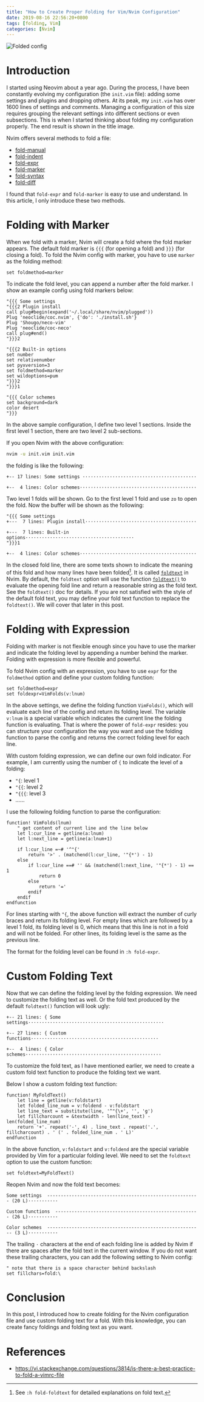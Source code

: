 ```yaml
---
title: "How to Create Proper Folding for Vim/Nvim Configuration"
date: 2019-08-16 22:56:20+0800
tags: [folding, Vim]
categories: [Nvim]
---
```


![Folded config](https://blog-resource-1257868508.file.myqcloud.com/20190817223054.png)

<!--more-->

# Introduction #

I started using Neovim about a year ago. During the process, I have been
constantly evolving my configuration (the `init.vim` file): adding some
settings and plugins and dropping others. At its peak, my `init.vim` has over
1600 lines of settings and comments. Managing a configuration of this size
requires grouping the relevant settings into different sections or even
subsections. This is when I started thinking about folding my configuration
properly. The end result is shown in the title image.

Nvim offers several methods to fold a file:

+ [fold-manual](https://neovim.io/doc/user/fold.html#fold-manual)
+ [fold-indent](https://neovim.io/doc/user/fold.html#fold-indent)
+ [fold-expr](https://neovim.io/doc/user/fold.html#fold-expr)
+ [fold-marker](https://neovim.io/doc/user/fold.html#fold-marker)
+ [fold-syntax](https://neovim.io/doc/user/fold.html#fold-syntax)
+ [fold-diff](https://neovim.io/doc/user/fold.html#fold-diff)

I found that `fold-expr` and `fold-marker` is easy to use and understand. In
this article, I only introduce these two methods.

# Folding with Marker #

When we fold with a marker, Nvim will create a fold where the fold marker
appears. The default fold marker is `{{{` (for opening a fold) and `}}}` (for
closing a fold). To fold the Nvim config with marker, you have to use `marker`
as the folding method:

```vim
set foldmethod=marker
```

To indicate the fold level, you can append a number after the fold marker. I
show an example config using fold markers below:

```vim
"{{{ Some settings
"{{{2 Plugin install
call plug#begin(expand('~/.local/share/nvim/plugged'))
Plug 'neoclide/coc.nvim', {'do': './install.sh'}
Plug 'Shougo/neco-vim'
Plug 'neoclide/coc-neco'
call plug#end()
"}}}2

"{{{2 Built-in options
set number
set relativenumber
set pyxversion=3
set foldmethod=marker
set wildoptions=pum
"}}}2
"}}}1

"{{{ Color schemes
set background=dark
color desert
"}}}
```

In the above sample configuration, I define two level 1 sections. Inside the
first level 1 section, there are two level 2 sub-sections.

If you open Nvim with the above configuration:

```bash
nvim -u init.vim init.vim
```

the folding is like the following:

```
+-- 17 lines: Some settings ··········································

+--  4 lines: Color schemes···········································
```

Two level 1 folds will be shown. Go to the first level 1 fold and use `zo` to
open the fold. Now the buffer will be shown as the following:

```
"{{{ Some settings
+---  7 lines: Plugin install·········································

+---  7 lines: Built-in options········································
"}}}1

+--  4 lines: Color schemes···········································
```

In the closed fold line, there are some texts shown to indicate the meaning of
this fold and how many lines have been folded[^1]. It is called
[`foldtext`](https://neovim.io/doc/user/options.html#'foldtext') in Nvim. By
default, the `foldtext` option will use the function
[`foldtext()`](https://neovim.io/doc/user/eval.html#foldtext()) to evaluate the
opening fold line and return a reasonable string as the fold text. See the
`foldtext()` doc for details. If you are not satisfied with the style of the
default fold text, you may define your fold text function to replace the
`foldtext()`. We will cover that later in this post.

# Folding with Expression #

Folding with marker is not flexible enough since you have to use the marker and
indicate the folding level by appending a number behind the marker. Folding
with expression is more flexible and powerful.

To fold Nvim config with an expression, you have to use `expr` for the
`foldmethod` option and define your custom folding function:

```vim
set foldmethod=expr
set foldexpr=VimFolds(v:lnum)
```

In the above settings, we define the folding function `VimFolds()`, which will
evaluate each line of the config and return its folding level. The variable
`v:lnum` is a special variable which indicates the current line the folding
function is evaluating. That is where the power of `fold-expr` resides: you can
structure your configuration the way you want and use the folding function to
parse the config and returns the correct folding level for each line.

With custom folding expression, we can define our own fold indicator. For
example, I am currently using the number of `{` to indicate the level of a
folding:

+ `"{`: level 1
+ `"{{`: level 2
+ `"{{{`: level 3
+ ......


I use the following folding function to parse the configuration:

```vim
function! VimFolds(lnum)
    " get content of current line and the line below
    let l:cur_line = getline(a:lnum)
    let l:next_line = getline(a:lnum+1)

    if l:cur_line =~# '^"{'
        return '>' . (matchend(l:cur_line, '"{*') - 1)
    else
        if l:cur_line ==# '' && (matchend(l:next_line, '"{*') - 1) == 1
            return 0
        else
            return '='
        endif
    endif
endfunction
```

For lines starting with `"{`, the above function will extract the number of
curly braces and return its folding level. For empty lines which are followed
by a level 1 fold, its folding level is 0, which means that this line is not
in a fold and will not be folded. For other lines, its folding level is the
same as the previous line.

The format for the folding level can be found in `:h fold-expr`.

# Custom Folding Text #

Now that we can define the folding level by the folding expression. We need to
customize the folding text as well. Or the fold text produced by the default
`foldtext()` function will look ugly:

```
+-- 21 lines: { Some settings··················································

+-- 27 lines: { Custom functions···············································

+--  4 lines: { Color schemes··················································
```

To customize the fold text, as I have mentioned earlier, we need to create a
custom fold text function to produce the folding text we want.

Below I show a custom folding text function:

```vim
function! MyFoldText()
    let line = getline(v:foldstart)
    let folded_line_num = v:foldend - v:foldstart
    let line_text = substitute(line, '^"{\+', '', 'g')
    let fillcharcount = &textwidth - len(line_text) - len(folded_line_num)
    return '+'. repeat('-', 4) . line_text . repeat('.', fillcharcount) . ' (' . folded_line_num . ' L)'
endfunction
```

In the above function, `v:foldstart` and `v:foldend` are the special variable
provided by Vim for a particular folding level. We need to set the `foldtext`
option to use the custom function:

```vim
set foldtext=MyFoldText()
```

Reopen Nvim and now the fold text becomes:

```
Some settings  -------------------------------------------------------- (20 L)···········

Custom functions  ----------------------------------------------------- (26 L)···········

Color schemes  --------------------------------------------------------- (3 L)···········
```

The trailing `·` characters at the end of each folding line is added by Nvim if
there are spaces after the fold text in the current window. If you do not want
these trailing characters, you can add the following setting to Nvim config:

```vim
" note that there is a space character behind backslash
set fillchars=fold:\
```

# Conclusion #

In this post, I introduced how to create folding for the Nvim configuration
file and use custom folding text for a fold. With this knowledge, you can
create fancy foldings and folding text as you want.

# References #

+ https://vi.stackexchange.com/questions/3814/is-there-a-best-practice-to-fold-a-vimrc-file

[^1]: See `:h fold-foldtext` for detailed explanations on fold text.
